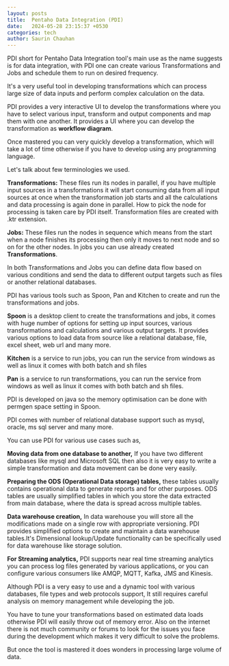 ```yaml
---
layout: posts
title:  Pentaho Data Integration (PDI)
date:   2024-05-28 23:15:37 +0530
categories: tech
author: Saurin Chauhan
---
```



PDI short for Pentaho Data Integration tool's main use as the name suggests is for data integration, with PDI one can create various Transformations and Jobs and schedule them to run on desired frequency. 

It's a very useful tool in developing transformations which can process large size of data inputs and perform complex calculation on the data.

PDI provides a very interactive UI to develop the transformations where you have to select various input, transform and output components and map them with one another. It provides a UI where you can develop the transformation as **workflow diagram**.

Once mastered you can very quickly develop a transformation, which will take a lot of time otherwise if you have to develop using any programming language.

Let's talk about few terminologies we used.

**Transformations:** These files run its nodes in parallel, if you have multiple input sources in a transformations it will start consuming data from all input sources at once when the transformation job starts and all the calculations and data processing is again done in parallel. How to pick the node for processing is taken care by PDI itself.
Transformation files are created with .ktr extension.

**Jobs:** These files run the nodes in sequence which means from the start when a node finishes its processing then only it moves to next node and so on for the other nodes. In jobs you can use already created **Transformations**.

In both Transformations and Jobs you can define data flow based on various conditions and send the data to different output targets such as files or another relational databases.


PDI has various tools such as Spoon, Pan and Kitchen to create and run the transformations and jobs.

**Spoon** is a desktop client to create the transformations and jobs, it comes with huge number of options for setting up input sources, various transformations and calculations and various output targets.
It provides various options to load data from source like a relational database, file, excel sheet, web url and many more.

**Kitchen** is a service to run jobs, you can run the service from windows as well as linux it comes with both batch and sh files

**Pan** is a service to run transformations, you can run the service from windows as well as linux it comes with both batch and sh files.


PDI is developed on java so the memory optimisation can be done with permgen space setting in Spoon.

PDI comes with number of relational database support such as mysql, oracle, ms sql server and many more.

You can use PDI for various use cases such as,

**Moving data from one database to another,** If you have two different databases like mysql and Microsoft SQL then also it is very easy to write a simple transformation and data movement can be done very easily.

**Preparing the ODS (Operational Data storage) tables,** these tables usually contains operational data to generate reports and for other purposes. ODS tables are usually simplified tables in which you store the data extracted from main database, where the data is spread across multiple tables.

**Data warehouse creation,** In data warehouse you will store all the modifications made on a single row with appropriate versioning. PDI provides simplified options to create and maintain a data warehouse tables.It's Dimensional lookup/Update functionality can be specifically used for data warehouse like storage solution.

**For Streaming analytics,** PDI supports near real time streaming analytics you can process log files generated by various applications, or you can configure various consumers like AMQP, MQTT, Kafka, JMS and Kinesis.


Although PDI is a very easy to use and a dynamic tool with various databases, file types and web protocols support, It still requires careful analysis on memory management while developing the job.

You have to tune your transformations based on estimated data loads otherwise PDI will easily throw out of memory error. 
Also on the internet there is not much community or forums to look for the issues you face during the development which makes it very difficult to solve the problems.

But once the tool is mastered it does wonders in processing large volume of data.